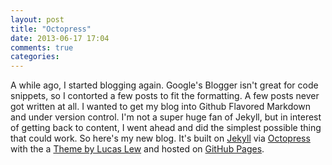 ```yaml
---
layout: post
title: "Octopress"
date: 2013-06-17 17:04
comments: true
categories: 
---
```


A while ago, I started blogging again. Google's Blogger isn't great for code
snippets, so I contorted a few posts to fit the formatting. A few posts never
got written at all. I wanted to get my blog into Github Flavored Markdown and
under version control. I'm not a super huge fan of Jekyll, but in interest of
getting back to content, I went ahead and did the simplest possible thing that
could work. So here's my new blog. It's built on [Jekyll][1] via [Octopress][2]
with the a [Theme by Lucas Lew][3] and hosted on [GitHub Pages][4].

  [1]: https://github.com/mojombo/jekyll
  [2]: http://octopress.org/
  [3]: https://github.com/lucaslew/whitespace
  [4]: http://pages.github.com/
